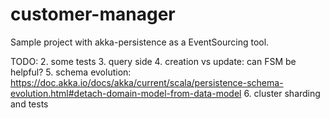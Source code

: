 # customer-manager
Sample project with akka-persistence as a EventSourcing tool.

TODO:
2. some tests
3. query side
4. creation vs update: can FSM be helpful?
5. schema evolution: https://doc.akka.io/docs/akka/current/scala/persistence-schema-evolution.html#detach-domain-model-from-data-model
6. cluster sharding and tests
